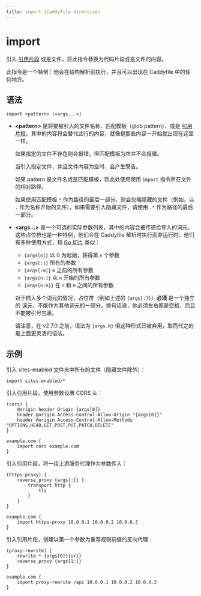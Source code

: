 ```yaml
---
title: import (Caddyfile directive)
---
```


# import

引入 [引用片段](/docs/caddyfile/concepts#snippets) 或是文件，将此指令替换为代码片段或是文件的内容。

此指令是一个特例：他会在结构解析前执行，并且可以出现在 Caddyfile 中的任何地方。

<h2 id="syntax">
	语法
</h2>

```caddy-d
import <pattern> [<args...>]
```

- **&lt;pattern&gt;** 是将要被引入的文件名称、匹配模板（glob pattern）、或是 [引用片段](/docs/caddyfile/concepts#snippets)。其中的内容将会替代此行的内容，就像是那些内容一开始就出现在这里一样。

  如果指定的文件不存在则会报错，但匹配模板为空并不会报错。

  当引入指定文件，并且文件内容为空时，会产生警告。

  如果 pattern 是文件名或是匹配模板，则此处使用使用 `import` 指令所在文件的相对路径。

  如果使用匹配模板 `*` 作为路径的最后一部分，则会忽略隐藏的文件（例如，以 `.` 作为名称开始的文件），如果需要引入隐藏文件，请使用 `.*` 作为路径的最后一部分。

- **&lt;args...&gt;** 是一个可选的实际参数列表，其中的内容会被传递给导入的词元。这些占位符也是一种特例，他们会在 Caddyfile 解析时执行而非运行时。他们有多种使用方式，和 [Go 切片](https://gobyexample.com/slices) 类似：
  - `{args[n]}` 以 0 为起始，获得第 `n` 个参数
  - `{args[:]}` 所有的参数
  - `{args[:m]}` `m` 之前的所有参数
  - `{args[n:]}` 从 `n` 开始的所有参数
  - `{args[n:m]}` 在 `n` 和 `m` 之间的所有参数

  对于插入多个词元的情况，占位符（例如上述的 `{args[:]}`）**必须** 是一个独立的 [词元](/docs/caddyfile/concepts#tokens-and-quotes)，不能作为其他词元的一部分。换句话说，他必须左右都是空格，而且不能被引号包裹。

  请注意，在 v2.7.0 之前，语法为 `{args.N}` 但这种形式已被弃用，取而代之的是上面更灵活的语法。

<h2 id="examples">
	示例
</h2>

引入 sites-enabled 文件夹中所有的文件（隐藏文件除外）：

```caddy-d
import sites-enabled/*
```

引入引用片段，使用参数设置 CORS 头：

```caddy
(cors) {
	@origin header Origin {args[0]}
	header @origin Access-Control-Allow-Origin "{args[0]}"
	header @origin Access-Control-Allow-Methods "OPTIONS,HEAD,GET,POST,PUT,PATCH,DELETE"
}

example.com {
	import cors example.com
}
```

引入引用片段，将一组上游服务代理作为参数传入：

```caddy
(https-proxy) {
	reverse_proxy {args[:]} {
		transport http {
			tls
		}
	}
}

example.com {
	import https-proxy 10.0.0.1 10.0.0.2 10.0.0.3
}
```

引入引用片段，创建以第一个参数为重写规则前缀的反向代理：

```caddy
(proxy-rewrite) {
	rewrite * {args[0]}{uri}
	reverse_proxy {args[1:]}
}

example.com {
	import proxy-rewrite /api 10.0.0.1 10.0.0.2 10.0.0.3
}
```
